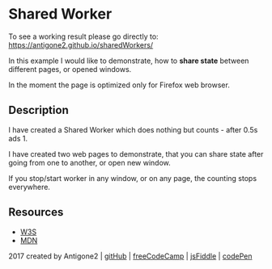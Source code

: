 # Shared Worker
To see a working result please go directly to: https://antigone2.github.io/sharedWorkers/

In this example I would like to demonstrate, how to **share state**  between different pages, or opened windows.

In the moment the page is optimized only for Firefox web browser.

## Description
I have created a Shared Worker which does nothing but counts - after 0.5s ads 1.

I have created two web pages to demonstrate, that you can share state after going from one to another, or open new window.

If you stop/start worker in any window, or on any page, the counting stops everywhere.

## Resources
* [W3S](https://w3c.github.io/workers/#examples-3)
* [MDN](https://developer.mozilla.org/en-US/docs/Web/API/SharedWorker)


2017 created by Antigone2 | [gitHub](https://github.com/antigone2) | [freeCodeCamp](https://www.freecodecamp.com/antigone2) | [jsFiddle](https://jsfiddle.net/user/antigone2) | [codePen](https://codepen.io/antigone2)
